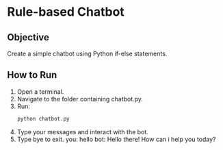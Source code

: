 # Rule-based Chatbot
## Objective
Create a simple chatbot using Python if-else statements.

## How to Run
1. Open a terminal.
2. Navigate to the folder containing chatbot.py.
3. Run:
   ```bash
   python chatbot.py

4. Type your messages and interact with the bot.
5. Type bye to exit.
   you: hello
   bot: Hello there! How can i help you today?
